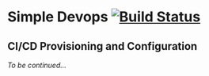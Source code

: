 # Simple Devops [![Build Status](https://travis-ci.org/tstringer/simple-api.svg?branch=master)](https://travis-ci.org/tstringer/simple-api)

## CI/CD Provisioning and Configuration

*To be continued...*
